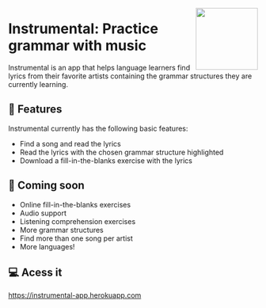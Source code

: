 <a href="https://instrumental-app.herokuapp.com"><img src="https://user-images.githubusercontent.com/56673771/195822644-cd8149b7-6cec-4102-bba3-2a9747e799cd.png" width="125" height="125" align="right" /></a>
# Instrumental: Practice grammar with music
Instrumental is an app that helps language learners find lyrics from their favorite artists containing the grammar structures they are currently learning.

## 📖 Features
Instrumental currently has the following basic features:
- Find a song and read the lyrics 
- Read the lyrics with the chosen grammar structure highlighted
- Download a fill-in-the-blanks exercise with the lyrics

## 💫 Coming soon
- Online fill-in-the-blanks exercises
- Audio support
- Listening comprehension exercises
- More grammar structures
- Find more than one song per artist
- More languages!

## 💻 Acess it
https://instrumental-app.herokuapp.com



